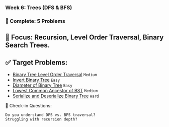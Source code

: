 ### Week 6: Trees (DFS & BFS)
### 📌 Complete: 5 Problems

## 🔹 Focus: Recursion, Level Order Traversal, Binary Search Trees.
## ✅ Target Problems:

- [Binary Tree Level Order Traversal](https://leetcode.com/problems/binary-tree-level-order-traversal/) `Medium`
- [Invert Binary Tree](https://leetcode.com/problems/invert-binary-tree/) `Easy`
- [Diameter of Binary Tree](https://leetcode.com/problems/diameter-of-binary-tree/) `Easy`
- [Lowest Common Ancestor of BST](https://leetcode.com/problems/lowest-common-ancestor-of-a-binary-search-tree/) `Medium`
- [Serialize and Deserialize Binary Tree](https://leetcode.com/problems/serialize-and-deserialize-binary-tree/) `Hard`


📅 Check-in Questions:

```
Do you understand DFS vs. BFS traversal?
Struggling with recursion depth?
```